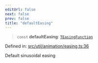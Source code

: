 ```yaml
---
editUrl: false
next: false
prev: false
title: "defaultEasing"
---
```


> `const` **defaultEasing**: [`TEasingFunction`](/api/fabric/namespaces/util/type-aliases/teasingfunction/)

Defined in: [src/util/animation/easing.ts:36](https://github.com/fabricjs/fabric.js/blob/977f797255d8c56b5b68360b0d45bed33697d2e8/src/util/animation/easing.ts#L36)

Default sinusoidal easing
